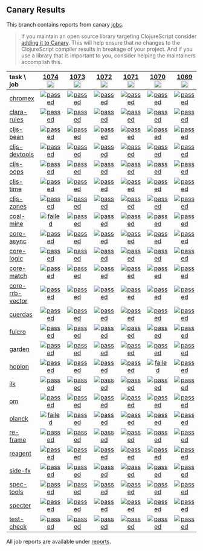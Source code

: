 ## Canary Results

This branch contains reports from canary [jobs](https://github.com/cljs-oss/canary/tree/jobs).

> If you maintain an open source library targeting ClojureScript consider [adding it to Canary](https://github.com/cljs-oss/canary/tree/master#how-to-participate). This will help ensure that no changes to the ClojureScript compiler results in breakage of your project. And if you use a library that is important to you, consider helping the maintainers accomplish this.

[//]: # (begin_overview_table)

| task \ job | <a href="reports/2019/08/22/job-001074-1.10.573-660535479" title="job #1074&#xA;&#xA;job -c mfikes -r CLJS-2875-3&#xA;&#xA;requested by Mike Fikes (@mfikes) on 2019-08-22T20:55:38Z">1074<br/><img width=20 height=20 src="https://avatars1.githubusercontent.com/u/1723464?v=4&s=60"></a> | <a href="reports/2019/08/22/job-001073-1.10.572-b38ded99" title="job #1073&#xA;&#xA;job&#xA;&#xA;requested by BinaryAge Bot (@babot) on 2019-08-22T06:00:08Z">1073<br/><img width=20 height=20 src="https://avatars0.githubusercontent.com/u/1476765?v=4&s=60"></a> | <a href="reports/2019/08/21/job-001072-1.10.572-b38ded99" title="job #1072&#xA;&#xA;job&#xA;&#xA;requested by BinaryAge Bot (@babot) on 2019-08-21T06:00:10Z">1072<br/><img width=20 height=20 src="https://avatars0.githubusercontent.com/u/1476765?v=4&s=60"></a> | <a href="reports/2019/08/20/job-001071-1.10.573-9a194eb8c" title="job #1071&#xA;&#xA;job -c mfikes -r CLJS-3102&#xA;&#xA;requested by Mike Fikes (@mfikes) on 2019-08-20T14:19:07Z">1071<br/><img width=20 height=20 src="https://avatars1.githubusercontent.com/u/1723464?v=4&s=60"></a> | <a href="reports/2019/08/20/job-001070-1.10.572-6b32d9e9f" title="job #1070&#xA;&#xA;job -c mfikes -r CLJS-3155&#xA;&#xA;requested by Mike Fikes (@mfikes) on 2019-08-20T12:35:28Z">1070<br/><img width=20 height=20 src="https://avatars1.githubusercontent.com/u/1723464?v=4&s=60"></a> | <a href="reports/2019/08/20/job-001069-1.10.546-53c62ee47" title="job #1069&#xA;&#xA;job -c mfikes -r CLJS-3115&#xA;&#xA;requested by Mike Fikes (@mfikes) on 2019-08-20T12:09:26Z">1069<br/><img width=20 height=20 src="https://avatars1.githubusercontent.com/u/1723464?v=4&s=60"></a> | <a href="reports/2019/08/20/job-001068-1.10.573-3fa7c4459" title="job #1068&#xA;&#xA;job -c mfikes -r CLJS-3150&#xA;&#xA;requested by Mike Fikes (@mfikes) on 2019-08-20T11:44:19Z">1068<br/><img width=20 height=20 src="https://avatars1.githubusercontent.com/u/1723464?v=4&s=60"></a> | <a href="reports/2019/08/20/job-001067-1.10.572-b38ded99" title="job #1067&#xA;&#xA;job&#xA;&#xA;requested by BinaryAge Bot (@babot) on 2019-08-20T06:00:10Z">1067<br/><img width=20 height=20 src="https://avatars0.githubusercontent.com/u/1476765?v=4&s=60"></a> | <a href="reports/2019/08/20/job-001066-1.10.573-317826448" title="job #1066&#xA;&#xA;job -c mfikes -r CLJS-3114&#xA;&#xA;requested by Mike Fikes (@mfikes) on 2019-08-20T02:40:13Z">1066<br/><img width=20 height=20 src="https://avatars1.githubusercontent.com/u/1723464?v=4&s=60"></a> | <a href="reports/2019/08/20/job-001065-1.10.573-3fa7c4459" title="job #1065&#xA;&#xA;job -c mfikes -r CLJS-3150&#xA;&#xA;requested by Mike Fikes (@mfikes) on 2019-08-20T02:08:42Z">1065<br/><img width=20 height=20 src="https://avatars1.githubusercontent.com/u/1723464?v=4&s=60"></a> |
| :--- | :---: | :---: | :---: | :---: | :---: | :---: | :---: | :---: | :---: | :---: |
| [chromex](https://github.com/binaryage/chromex) | <a href="reports/2019/08/22/job-001074-1.10.573-660535479#-chromex"><img title="passed" src="http://box.binaryage.com/s-passed.svg"><a> | <a href="reports/2019/08/22/job-001073-1.10.572-b38ded99#-chromex"><img title="passed" src="http://box.binaryage.com/s-passed.svg"><a> | <a href="reports/2019/08/21/job-001072-1.10.572-b38ded99#-chromex"><img title="passed" src="http://box.binaryage.com/s-passed.svg"><a> | <a href="reports/2019/08/20/job-001071-1.10.573-9a194eb8c#-chromex"><img title="passed" src="http://box.binaryage.com/s-passed.svg"><a> | <a href="reports/2019/08/20/job-001070-1.10.572-6b32d9e9f#-chromex"><img title="passed" src="http://box.binaryage.com/s-passed.svg"><a> | <a href="reports/2019/08/20/job-001069-1.10.546-53c62ee47#-chromex"><img title="passed" src="http://box.binaryage.com/s-passed.svg"><a> | <a href="reports/2019/08/20/job-001068-1.10.573-3fa7c4459#-chromex"><img title="passed" src="http://box.binaryage.com/s-passed.svg"><a> | <a href="reports/2019/08/20/job-001067-1.10.572-b38ded99#-chromex"><img title="passed" src="http://box.binaryage.com/s-passed.svg"><a> | <a href="reports/2019/08/20/job-001066-1.10.573-317826448#-chromex"><img title="passed" src="http://box.binaryage.com/s-passed.svg"><a> | <a href="reports/2019/08/20/job-001065-1.10.573-3fa7c4459#-chromex"><img title="passed" src="http://box.binaryage.com/s-passed.svg"><a> |
| [clara-rules](https://github.com/cerner/clara-rules) | <a href="reports/2019/08/22/job-001074-1.10.573-660535479#-clara-rules"><img title="passed" src="http://box.binaryage.com/s-passed.svg"><a> | <a href="reports/2019/08/22/job-001073-1.10.572-b38ded99#-clara-rules"><img title="passed" src="http://box.binaryage.com/s-passed.svg"><a> | <a href="reports/2019/08/21/job-001072-1.10.572-b38ded99#-clara-rules"><img title="passed" src="http://box.binaryage.com/s-passed.svg"><a> | <a href="reports/2019/08/20/job-001071-1.10.573-9a194eb8c#-clara-rules"><img title="passed" src="http://box.binaryage.com/s-passed.svg"><a> | <a href="reports/2019/08/20/job-001070-1.10.572-6b32d9e9f#-clara-rules"><img title="passed" src="http://box.binaryage.com/s-passed.svg"><a> | <a href="reports/2019/08/20/job-001069-1.10.546-53c62ee47#-clara-rules"><img title="passed" src="http://box.binaryage.com/s-passed.svg"><a> | <a href="reports/2019/08/20/job-001068-1.10.573-3fa7c4459#-clara-rules"><img title="passed" src="http://box.binaryage.com/s-passed.svg"><a> | <a href="reports/2019/08/20/job-001067-1.10.572-b38ded99#-clara-rules"><img title="passed" src="http://box.binaryage.com/s-passed.svg"><a> | <a href="reports/2019/08/20/job-001066-1.10.573-317826448#-clara-rules"><img title="passed" src="http://box.binaryage.com/s-passed.svg"><a> | <a href="reports/2019/08/20/job-001065-1.10.573-3fa7c4459#-clara-rules"><img title="passed" src="http://box.binaryage.com/s-passed.svg"><a> |
| [cljs-bean](https://github.com/mfikes/cljs-bean) | <a href="reports/2019/08/22/job-001074-1.10.573-660535479#-cljs-bean"><img title="passed" src="http://box.binaryage.com/s-passed.svg"><a> | <a href="reports/2019/08/22/job-001073-1.10.572-b38ded99#-cljs-bean"><img title="passed" src="http://box.binaryage.com/s-passed.svg"><a> | <a href="reports/2019/08/21/job-001072-1.10.572-b38ded99#-cljs-bean"><img title="passed" src="http://box.binaryage.com/s-passed.svg"><a> | <a href="reports/2019/08/20/job-001071-1.10.573-9a194eb8c#-cljs-bean"><img title="passed" src="http://box.binaryage.com/s-passed.svg"><a> | <a href="reports/2019/08/20/job-001070-1.10.572-6b32d9e9f#-cljs-bean"><img title="passed" src="http://box.binaryage.com/s-passed.svg"><a> | <a href="reports/2019/08/20/job-001069-1.10.546-53c62ee47#-cljs-bean"><img title="passed" src="http://box.binaryage.com/s-passed.svg"><a> | <a href="reports/2019/08/20/job-001068-1.10.573-3fa7c4459#-cljs-bean"><img title="passed" src="http://box.binaryage.com/s-passed.svg"><a> | <a href="reports/2019/08/20/job-001067-1.10.572-b38ded99#-cljs-bean"><img title="passed" src="http://box.binaryage.com/s-passed.svg"><a> | <a href="reports/2019/08/20/job-001066-1.10.573-317826448#-cljs-bean"><img title="passed" src="http://box.binaryage.com/s-passed.svg"><a> | <a href="reports/2019/08/20/job-001065-1.10.573-3fa7c4459#-cljs-bean"><img title="passed" src="http://box.binaryage.com/s-passed.svg"><a> |
| [cljs-devtools](https://github.com/binaryage/cljs-devtools) | <a href="reports/2019/08/22/job-001074-1.10.573-660535479#-cljs-devtools"><img title="passed" src="http://box.binaryage.com/s-passed.svg"><a> | <a href="reports/2019/08/22/job-001073-1.10.572-b38ded99#-cljs-devtools"><img title="passed" src="http://box.binaryage.com/s-passed.svg"><a> | <a href="reports/2019/08/21/job-001072-1.10.572-b38ded99#-cljs-devtools"><img title="passed" src="http://box.binaryage.com/s-passed.svg"><a> | <a href="reports/2019/08/20/job-001071-1.10.573-9a194eb8c#-cljs-devtools"><img title="passed" src="http://box.binaryage.com/s-passed.svg"><a> | <a href="reports/2019/08/20/job-001070-1.10.572-6b32d9e9f#-cljs-devtools"><img title="passed" src="http://box.binaryage.com/s-passed.svg"><a> | <a href="reports/2019/08/20/job-001069-1.10.546-53c62ee47#-cljs-devtools"><img title="passed" src="http://box.binaryage.com/s-passed.svg"><a> | <a href="reports/2019/08/20/job-001068-1.10.573-3fa7c4459#-cljs-devtools"><img title="passed" src="http://box.binaryage.com/s-passed.svg"><a> | <a href="reports/2019/08/20/job-001067-1.10.572-b38ded99#-cljs-devtools"><img title="passed" src="http://box.binaryage.com/s-passed.svg"><a> | <a href="reports/2019/08/20/job-001066-1.10.573-317826448#-cljs-devtools"><img title="passed" src="http://box.binaryage.com/s-passed.svg"><a> | <a href="reports/2019/08/20/job-001065-1.10.573-3fa7c4459#-cljs-devtools"><img title="passed" src="http://box.binaryage.com/s-passed.svg"><a> |
| [cljs-oops](https://github.com/binaryage/cljs-oops) | <a href="reports/2019/08/22/job-001074-1.10.573-660535479#-cljs-oops"><img title="passed" src="http://box.binaryage.com/s-passed.svg"><a> | <a href="reports/2019/08/22/job-001073-1.10.572-b38ded99#-cljs-oops"><img title="passed" src="http://box.binaryage.com/s-passed.svg"><a> | <a href="reports/2019/08/21/job-001072-1.10.572-b38ded99#-cljs-oops"><img title="passed" src="http://box.binaryage.com/s-passed.svg"><a> | <a href="reports/2019/08/20/job-001071-1.10.573-9a194eb8c#-cljs-oops"><img title="passed" src="http://box.binaryage.com/s-passed.svg"><a> | <a href="reports/2019/08/20/job-001070-1.10.572-6b32d9e9f#-cljs-oops"><img title="passed" src="http://box.binaryage.com/s-passed.svg"><a> | <a href="reports/2019/08/20/job-001069-1.10.546-53c62ee47#-cljs-oops"><img title="passed" src="http://box.binaryage.com/s-passed.svg"><a> | <a href="reports/2019/08/20/job-001068-1.10.573-3fa7c4459#-cljs-oops"><img title="passed" src="http://box.binaryage.com/s-passed.svg"><a> | <a href="reports/2019/08/20/job-001067-1.10.572-b38ded99#-cljs-oops"><img title="passed" src="http://box.binaryage.com/s-passed.svg"><a> | <a href="reports/2019/08/20/job-001066-1.10.573-317826448#-cljs-oops"><img title="passed" src="http://box.binaryage.com/s-passed.svg"><a> | <a href="reports/2019/08/20/job-001065-1.10.573-3fa7c4459#-cljs-oops"><img title="passed" src="http://box.binaryage.com/s-passed.svg"><a> |
| [cljs-time](https://github.com/andrewmcveigh/cljs-time) | <a href="reports/2019/08/22/job-001074-1.10.573-660535479#-cljs-time"><img title="passed" src="http://box.binaryage.com/s-passed.svg"><a> | <a href="reports/2019/08/22/job-001073-1.10.572-b38ded99#-cljs-time"><img title="passed" src="http://box.binaryage.com/s-passed.svg"><a> | <a href="reports/2019/08/21/job-001072-1.10.572-b38ded99#-cljs-time"><img title="passed" src="http://box.binaryage.com/s-passed.svg"><a> | <a href="reports/2019/08/20/job-001071-1.10.573-9a194eb8c#-cljs-time"><img title="passed" src="http://box.binaryage.com/s-passed.svg"><a> | <a href="reports/2019/08/20/job-001070-1.10.572-6b32d9e9f#-cljs-time"><img title="passed" src="http://box.binaryage.com/s-passed.svg"><a> | <a href="reports/2019/08/20/job-001069-1.10.546-53c62ee47#-cljs-time"><img title="passed" src="http://box.binaryage.com/s-passed.svg"><a> | <a href="reports/2019/08/20/job-001068-1.10.573-3fa7c4459#-cljs-time"><img title="passed" src="http://box.binaryage.com/s-passed.svg"><a> | <a href="reports/2019/08/20/job-001067-1.10.572-b38ded99#-cljs-time"><img title="passed" src="http://box.binaryage.com/s-passed.svg"><a> | <a href="reports/2019/08/20/job-001066-1.10.573-317826448#-cljs-time"><img title="passed" src="http://box.binaryage.com/s-passed.svg"><a> | <a href="reports/2019/08/20/job-001065-1.10.573-3fa7c4459#-cljs-time"><img title="passed" src="http://box.binaryage.com/s-passed.svg"><a> |
| [cljs-zones](https://github.com/binaryage/cljs-zones) | <a href="reports/2019/08/22/job-001074-1.10.573-660535479#-cljs-zones"><img title="passed" src="http://box.binaryage.com/s-passed.svg"><a> | <a href="reports/2019/08/22/job-001073-1.10.572-b38ded99#-cljs-zones"><img title="passed" src="http://box.binaryage.com/s-passed.svg"><a> | <a href="reports/2019/08/21/job-001072-1.10.572-b38ded99#-cljs-zones"><img title="passed" src="http://box.binaryage.com/s-passed.svg"><a> | <a href="reports/2019/08/20/job-001071-1.10.573-9a194eb8c#-cljs-zones"><img title="passed" src="http://box.binaryage.com/s-passed.svg"><a> | <a href="reports/2019/08/20/job-001070-1.10.572-6b32d9e9f#-cljs-zones"><img title="passed" src="http://box.binaryage.com/s-passed.svg"><a> | <a href="reports/2019/08/20/job-001069-1.10.546-53c62ee47#-cljs-zones"><img title="passed" src="http://box.binaryage.com/s-passed.svg"><a> | <a href="reports/2019/08/20/job-001068-1.10.573-3fa7c4459#-cljs-zones"><img title="passed" src="http://box.binaryage.com/s-passed.svg"><a> | <a href="reports/2019/08/20/job-001067-1.10.572-b38ded99#-cljs-zones"><img title="passed" src="http://box.binaryage.com/s-passed.svg"><a> | <a href="reports/2019/08/20/job-001066-1.10.573-317826448#-cljs-zones"><img title="passed" src="http://box.binaryage.com/s-passed.svg"><a> | <a href="reports/2019/08/20/job-001065-1.10.573-3fa7c4459#-cljs-zones"><img title="passed" src="http://box.binaryage.com/s-passed.svg"><a> |
| [coal-mine](https://github.com/mfikes/coal-mine) | <a href="reports/2019/08/22/job-001074-1.10.573-660535479#-coal-mine"><img title="failed" src="http://box.binaryage.com/s-failed.svg"><a> | <a href="reports/2019/08/22/job-001073-1.10.572-b38ded99#-coal-mine"><img title="passed" src="http://box.binaryage.com/s-passed.svg"><a> | <a href="reports/2019/08/21/job-001072-1.10.572-b38ded99#-coal-mine"><img title="passed" src="http://box.binaryage.com/s-passed.svg"><a> | <a href="reports/2019/08/20/job-001071-1.10.573-9a194eb8c#-coal-mine"><img title="passed" src="http://box.binaryage.com/s-passed.svg"><a> | <a href="reports/2019/08/20/job-001070-1.10.572-6b32d9e9f#-coal-mine"><img title="passed" src="http://box.binaryage.com/s-passed.svg"><a> | <a href="reports/2019/08/20/job-001069-1.10.546-53c62ee47#-coal-mine"><img title="passed" src="http://box.binaryage.com/s-passed.svg"><a> | <a href="reports/2019/08/20/job-001068-1.10.573-3fa7c4459#-coal-mine"><img title="passed" src="http://box.binaryage.com/s-passed.svg"><a> | <a href="reports/2019/08/20/job-001067-1.10.572-b38ded99#-coal-mine"><img title="passed" src="http://box.binaryage.com/s-passed.svg"><a> | <a href="reports/2019/08/20/job-001066-1.10.573-317826448#-coal-mine"><img title="passed" src="http://box.binaryage.com/s-passed.svg"><a> | <a href="reports/2019/08/20/job-001065-1.10.573-3fa7c4459#-coal-mine"><img title="passed" src="http://box.binaryage.com/s-passed.svg"><a> |
| [core-async](https://github.com/clojure/core.async) | <a href="reports/2019/08/22/job-001074-1.10.573-660535479#-core-async"><img title="passed" src="http://box.binaryage.com/s-passed.svg"><a> | <a href="reports/2019/08/22/job-001073-1.10.572-b38ded99#-core-async"><img title="passed" src="http://box.binaryage.com/s-passed.svg"><a> | <a href="reports/2019/08/21/job-001072-1.10.572-b38ded99#-core-async"><img title="passed" src="http://box.binaryage.com/s-passed.svg"><a> | <a href="reports/2019/08/20/job-001071-1.10.573-9a194eb8c#-core-async"><img title="passed" src="http://box.binaryage.com/s-passed.svg"><a> | <a href="reports/2019/08/20/job-001070-1.10.572-6b32d9e9f#-core-async"><img title="passed" src="http://box.binaryage.com/s-passed.svg"><a> | <a href="reports/2019/08/20/job-001069-1.10.546-53c62ee47#-core-async"><img title="passed" src="http://box.binaryage.com/s-passed.svg"><a> | <a href="reports/2019/08/20/job-001068-1.10.573-3fa7c4459#-core-async"><img title="passed" src="http://box.binaryage.com/s-passed.svg"><a> | <a href="reports/2019/08/20/job-001067-1.10.572-b38ded99#-core-async"><img title="passed" src="http://box.binaryage.com/s-passed.svg"><a> | <a href="reports/2019/08/20/job-001066-1.10.573-317826448#-core-async"><img title="passed" src="http://box.binaryage.com/s-passed.svg"><a> | <a href="reports/2019/08/20/job-001065-1.10.573-3fa7c4459#-core-async"><img title="passed" src="http://box.binaryage.com/s-passed.svg"><a> |
| [core-logic](https://github.com/clojure/core.logic) | <a href="reports/2019/08/22/job-001074-1.10.573-660535479#-core-logic"><img title="passed" src="http://box.binaryage.com/s-passed.svg"><a> | <a href="reports/2019/08/22/job-001073-1.10.572-b38ded99#-core-logic"><img title="passed" src="http://box.binaryage.com/s-passed.svg"><a> | <a href="reports/2019/08/21/job-001072-1.10.572-b38ded99#-core-logic"><img title="passed" src="http://box.binaryage.com/s-passed.svg"><a> | <a href="reports/2019/08/20/job-001071-1.10.573-9a194eb8c#-core-logic"><img title="passed" src="http://box.binaryage.com/s-passed.svg"><a> | <a href="reports/2019/08/20/job-001070-1.10.572-6b32d9e9f#-core-logic"><img title="passed" src="http://box.binaryage.com/s-passed.svg"><a> | <a href="reports/2019/08/20/job-001069-1.10.546-53c62ee47#-core-logic"><img title="passed" src="http://box.binaryage.com/s-passed.svg"><a> | <a href="reports/2019/08/20/job-001068-1.10.573-3fa7c4459#-core-logic"><img title="passed" src="http://box.binaryage.com/s-passed.svg"><a> | <a href="reports/2019/08/20/job-001067-1.10.572-b38ded99#-core-logic"><img title="passed" src="http://box.binaryage.com/s-passed.svg"><a> | <a href="reports/2019/08/20/job-001066-1.10.573-317826448#-core-logic"><img title="passed" src="http://box.binaryage.com/s-passed.svg"><a> | <a href="reports/2019/08/20/job-001065-1.10.573-3fa7c4459#-core-logic"><img title="passed" src="http://box.binaryage.com/s-passed.svg"><a> |
| [core-match](https://github.com/clojure/core.match) | <a href="reports/2019/08/22/job-001074-1.10.573-660535479#-core-match"><img title="passed" src="http://box.binaryage.com/s-passed.svg"><a> | <a href="reports/2019/08/22/job-001073-1.10.572-b38ded99#-core-match"><img title="passed" src="http://box.binaryage.com/s-passed.svg"><a> | <a href="reports/2019/08/21/job-001072-1.10.572-b38ded99#-core-match"><img title="passed" src="http://box.binaryage.com/s-passed.svg"><a> | <a href="reports/2019/08/20/job-001071-1.10.573-9a194eb8c#-core-match"><img title="passed" src="http://box.binaryage.com/s-passed.svg"><a> | <a href="reports/2019/08/20/job-001070-1.10.572-6b32d9e9f#-core-match"><img title="passed" src="http://box.binaryage.com/s-passed.svg"><a> | <a href="reports/2019/08/20/job-001069-1.10.546-53c62ee47#-core-match"><img title="passed" src="http://box.binaryage.com/s-passed.svg"><a> | <a href="reports/2019/08/20/job-001068-1.10.573-3fa7c4459#-core-match"><img title="passed" src="http://box.binaryage.com/s-passed.svg"><a> | <a href="reports/2019/08/20/job-001067-1.10.572-b38ded99#-core-match"><img title="passed" src="http://box.binaryage.com/s-passed.svg"><a> | <a href="reports/2019/08/20/job-001066-1.10.573-317826448#-core-match"><img title="passed" src="http://box.binaryage.com/s-passed.svg"><a> | <a href="reports/2019/08/20/job-001065-1.10.573-3fa7c4459#-core-match"><img title="passed" src="http://box.binaryage.com/s-passed.svg"><a> |
| [core-rrb-vector](https://github.com/clojure/core.rrb-vector) | <a href="reports/2019/08/22/job-001074-1.10.573-660535479#-core-rrb-vector"><img title="passed" src="http://box.binaryage.com/s-passed.svg"><a> | <a href="reports/2019/08/22/job-001073-1.10.572-b38ded99#-core-rrb-vector"><img title="passed" src="http://box.binaryage.com/s-passed.svg"><a> | <a href="reports/2019/08/21/job-001072-1.10.572-b38ded99#-core-rrb-vector"><img title="passed" src="http://box.binaryage.com/s-passed.svg"><a> | <a href="reports/2019/08/20/job-001071-1.10.573-9a194eb8c#-core-rrb-vector"><img title="passed" src="http://box.binaryage.com/s-passed.svg"><a> | <a href="reports/2019/08/20/job-001070-1.10.572-6b32d9e9f#-core-rrb-vector"><img title="passed" src="http://box.binaryage.com/s-passed.svg"><a> | <a href="reports/2019/08/20/job-001069-1.10.546-53c62ee47#-core-rrb-vector"><img title="passed" src="http://box.binaryage.com/s-passed.svg"><a> | <a href="reports/2019/08/20/job-001068-1.10.573-3fa7c4459#-core-rrb-vector"><img title="passed" src="http://box.binaryage.com/s-passed.svg"><a> | <a href="reports/2019/08/20/job-001067-1.10.572-b38ded99#-core-rrb-vector"><img title="passed" src="http://box.binaryage.com/s-passed.svg"><a> | <a href="reports/2019/08/20/job-001066-1.10.573-317826448#-core-rrb-vector"><img title="passed" src="http://box.binaryage.com/s-passed.svg"><a> | <a href="reports/2019/08/20/job-001065-1.10.573-3fa7c4459#-core-rrb-vector"><img title="passed" src="http://box.binaryage.com/s-passed.svg"><a> |
| [cuerdas](https://github.com/funcool/cuerdas) | <a href="reports/2019/08/22/job-001074-1.10.573-660535479#-cuerdas"><img title="passed" src="http://box.binaryage.com/s-passed.svg"><a> | <a href="reports/2019/08/22/job-001073-1.10.572-b38ded99#-cuerdas"><img title="passed" src="http://box.binaryage.com/s-passed.svg"><a> | <a href="reports/2019/08/21/job-001072-1.10.572-b38ded99#-cuerdas"><img title="passed" src="http://box.binaryage.com/s-passed.svg"><a> | <a href="reports/2019/08/20/job-001071-1.10.573-9a194eb8c#-cuerdas"><img title="passed" src="http://box.binaryage.com/s-passed.svg"><a> | <a href="reports/2019/08/20/job-001070-1.10.572-6b32d9e9f#-cuerdas"><img title="passed" src="http://box.binaryage.com/s-passed.svg"><a> | <a href="reports/2019/08/20/job-001069-1.10.546-53c62ee47#-cuerdas"><img title="passed" src="http://box.binaryage.com/s-passed.svg"><a> | <a href="reports/2019/08/20/job-001068-1.10.573-3fa7c4459#-cuerdas"><img title="passed" src="http://box.binaryage.com/s-passed.svg"><a> | <a href="reports/2019/08/20/job-001067-1.10.572-b38ded99#-cuerdas"><img title="passed" src="http://box.binaryage.com/s-passed.svg"><a> | <a href="reports/2019/08/20/job-001066-1.10.573-317826448#-cuerdas"><img title="passed" src="http://box.binaryage.com/s-passed.svg"><a> | <a href="reports/2019/08/20/job-001065-1.10.573-3fa7c4459#-cuerdas"><img title="passed" src="http://box.binaryage.com/s-passed.svg"><a> |
| [fulcro](https://github.com/fulcrologic/fulcro) | <a href="reports/2019/08/22/job-001074-1.10.573-660535479#-fulcro"><img title="passed" src="http://box.binaryage.com/s-passed.svg"><a> | <a href="reports/2019/08/22/job-001073-1.10.572-b38ded99#-fulcro"><img title="passed" src="http://box.binaryage.com/s-passed.svg"><a> | <a href="reports/2019/08/21/job-001072-1.10.572-b38ded99#-fulcro"><img title="passed" src="http://box.binaryage.com/s-passed.svg"><a> | <a href="reports/2019/08/20/job-001071-1.10.573-9a194eb8c#-fulcro"><img title="passed" src="http://box.binaryage.com/s-passed.svg"><a> | <a href="reports/2019/08/20/job-001070-1.10.572-6b32d9e9f#-fulcro"><img title="passed" src="http://box.binaryage.com/s-passed.svg"><a> | <a href="reports/2019/08/20/job-001069-1.10.546-53c62ee47#-fulcro"><img title="passed" src="http://box.binaryage.com/s-passed.svg"><a> | <a href="reports/2019/08/20/job-001068-1.10.573-3fa7c4459#-fulcro"><img title="passed" src="http://box.binaryage.com/s-passed.svg"><a> | <a href="reports/2019/08/20/job-001067-1.10.572-b38ded99#-fulcro"><img title="passed" src="http://box.binaryage.com/s-passed.svg"><a> | <a href="reports/2019/08/20/job-001066-1.10.573-317826448#-fulcro"><img title="passed" src="http://box.binaryage.com/s-passed.svg"><a> | <a href="reports/2019/08/20/job-001065-1.10.573-3fa7c4459#-fulcro"><img title="passed" src="http://box.binaryage.com/s-passed.svg"><a> |
| [garden](https://github.com/noprompt/garden) | <a href="reports/2019/08/22/job-001074-1.10.573-660535479#-garden"><img title="passed" src="http://box.binaryage.com/s-passed.svg"><a> | <a href="reports/2019/08/22/job-001073-1.10.572-b38ded99#-garden"><img title="passed" src="http://box.binaryage.com/s-passed.svg"><a> | <a href="reports/2019/08/21/job-001072-1.10.572-b38ded99#-garden"><img title="passed" src="http://box.binaryage.com/s-passed.svg"><a> | <a href="reports/2019/08/20/job-001071-1.10.573-9a194eb8c#-garden"><img title="passed" src="http://box.binaryage.com/s-passed.svg"><a> | <a href="reports/2019/08/20/job-001070-1.10.572-6b32d9e9f#-garden"><img title="passed" src="http://box.binaryage.com/s-passed.svg"><a> | <a href="reports/2019/08/20/job-001069-1.10.546-53c62ee47#-garden"><img title="passed" src="http://box.binaryage.com/s-passed.svg"><a> | <a href="reports/2019/08/20/job-001068-1.10.573-3fa7c4459#-garden"><img title="passed" src="http://box.binaryage.com/s-passed.svg"><a> | <a href="reports/2019/08/20/job-001067-1.10.572-b38ded99#-garden"><img title="passed" src="http://box.binaryage.com/s-passed.svg"><a> | <a href="reports/2019/08/20/job-001066-1.10.573-317826448#-garden"><img title="passed" src="http://box.binaryage.com/s-passed.svg"><a> | <a href="reports/2019/08/20/job-001065-1.10.573-3fa7c4459#-garden"><img title="passed" src="http://box.binaryage.com/s-passed.svg"><a> |
| [hoplon](https://github.com/hoplon/hoplon) | <a href="reports/2019/08/22/job-001074-1.10.573-660535479#-hoplon"><img title="passed" src="http://box.binaryage.com/s-passed.svg"><a> | <a href="reports/2019/08/22/job-001073-1.10.572-b38ded99#-hoplon"><img title="passed" src="http://box.binaryage.com/s-passed.svg"><a> | <a href="reports/2019/08/21/job-001072-1.10.572-b38ded99#-hoplon"><img title="passed" src="http://box.binaryage.com/s-passed.svg"><a> | <a href="reports/2019/08/20/job-001071-1.10.573-9a194eb8c#-hoplon"><img title="passed" src="http://box.binaryage.com/s-passed.svg"><a> | <a href="reports/2019/08/20/job-001070-1.10.572-6b32d9e9f#-hoplon"><img title="failed" src="http://box.binaryage.com/s-failed.svg"><a> | <a href="reports/2019/08/20/job-001069-1.10.546-53c62ee47#-hoplon"><img title="passed" src="http://box.binaryage.com/s-passed.svg"><a> | <a href="reports/2019/08/20/job-001068-1.10.573-3fa7c4459#-hoplon"><img title="passed" src="http://box.binaryage.com/s-passed.svg"><a> | <a href="reports/2019/08/20/job-001067-1.10.572-b38ded99#-hoplon"><img title="passed" src="http://box.binaryage.com/s-passed.svg"><a> | <a href="reports/2019/08/20/job-001066-1.10.573-317826448#-hoplon"><img title="passed" src="http://box.binaryage.com/s-passed.svg"><a> | <a href="reports/2019/08/20/job-001065-1.10.573-3fa7c4459#-hoplon"><img title="passed" src="http://box.binaryage.com/s-passed.svg"><a> |
| [ilk](https://github.com/mfikes/ilk) | <a href="reports/2019/08/22/job-001074-1.10.573-660535479#-ilk"><img title="passed" src="http://box.binaryage.com/s-passed.svg"><a> | <a href="reports/2019/08/22/job-001073-1.10.572-b38ded99#-ilk"><img title="passed" src="http://box.binaryage.com/s-passed.svg"><a> | <a href="reports/2019/08/21/job-001072-1.10.572-b38ded99#-ilk"><img title="passed" src="http://box.binaryage.com/s-passed.svg"><a> | <a href="reports/2019/08/20/job-001071-1.10.573-9a194eb8c#-ilk"><img title="passed" src="http://box.binaryage.com/s-passed.svg"><a> | <a href="reports/2019/08/20/job-001070-1.10.572-6b32d9e9f#-ilk"><img title="passed" src="http://box.binaryage.com/s-passed.svg"><a> | <a href="reports/2019/08/20/job-001069-1.10.546-53c62ee47#-ilk"><img title="passed" src="http://box.binaryage.com/s-passed.svg"><a> | <a href="reports/2019/08/20/job-001068-1.10.573-3fa7c4459#-ilk"><img title="passed" src="http://box.binaryage.com/s-passed.svg"><a> | <a href="reports/2019/08/20/job-001067-1.10.572-b38ded99#-ilk"><img title="passed" src="http://box.binaryage.com/s-passed.svg"><a> | <a href="reports/2019/08/20/job-001066-1.10.573-317826448#-ilk"><img title="passed" src="http://box.binaryage.com/s-passed.svg"><a> | <a href="reports/2019/08/20/job-001065-1.10.573-3fa7c4459#-ilk"><img title="passed" src="http://box.binaryage.com/s-passed.svg"><a> |
| [om](https://github.com/omcljs/om) | <a href="reports/2019/08/22/job-001074-1.10.573-660535479#-om"><img title="passed" src="http://box.binaryage.com/s-passed.svg"><a> | <a href="reports/2019/08/22/job-001073-1.10.572-b38ded99#-om"><img title="passed" src="http://box.binaryage.com/s-passed.svg"><a> | <a href="reports/2019/08/21/job-001072-1.10.572-b38ded99#-om"><img title="passed" src="http://box.binaryage.com/s-passed.svg"><a> | <a href="reports/2019/08/20/job-001071-1.10.573-9a194eb8c#-om"><img title="passed" src="http://box.binaryage.com/s-passed.svg"><a> | <a href="reports/2019/08/20/job-001070-1.10.572-6b32d9e9f#-om"><img title="passed" src="http://box.binaryage.com/s-passed.svg"><a> | <a href="reports/2019/08/20/job-001069-1.10.546-53c62ee47#-om"><img title="passed" src="http://box.binaryage.com/s-passed.svg"><a> | <a href="reports/2019/08/20/job-001068-1.10.573-3fa7c4459#-om"><img title="passed" src="http://box.binaryage.com/s-passed.svg"><a> | <a href="reports/2019/08/20/job-001067-1.10.572-b38ded99#-om"><img title="passed" src="http://box.binaryage.com/s-passed.svg"><a> | <a href="reports/2019/08/20/job-001066-1.10.573-317826448#-om"><img title="passed" src="http://box.binaryage.com/s-passed.svg"><a> | <a href="reports/2019/08/20/job-001065-1.10.573-3fa7c4459#-om"><img title="passed" src="http://box.binaryage.com/s-passed.svg"><a> |
| [planck](https://github.com/planck-repl/planck) | <a href="reports/2019/08/22/job-001074-1.10.573-660535479#-planck"><img title="failed" src="http://box.binaryage.com/s-failed.svg"><a> | <a href="reports/2019/08/22/job-001073-1.10.572-b38ded99#-planck"><img title="passed" src="http://box.binaryage.com/s-passed.svg"><a> | <a href="reports/2019/08/21/job-001072-1.10.572-b38ded99#-planck"><img title="passed" src="http://box.binaryage.com/s-passed.svg"><a> | <a href="reports/2019/08/20/job-001071-1.10.573-9a194eb8c#-planck"><img title="passed" src="http://box.binaryage.com/s-passed.svg"><a> | <a href="reports/2019/08/20/job-001070-1.10.572-6b32d9e9f#-planck"><img title="passed" src="http://box.binaryage.com/s-passed.svg"><a> | <a href="reports/2019/08/20/job-001069-1.10.546-53c62ee47#-planck"><img title="passed" src="http://box.binaryage.com/s-passed.svg"><a> | <a href="reports/2019/08/20/job-001068-1.10.573-3fa7c4459#-planck"><img title="passed" src="http://box.binaryage.com/s-passed.svg"><a> | <a href="reports/2019/08/20/job-001067-1.10.572-b38ded99#-planck"><img title="passed" src="http://box.binaryage.com/s-passed.svg"><a> | <a href="reports/2019/08/20/job-001066-1.10.573-317826448#-planck"><img title="passed" src="http://box.binaryage.com/s-passed.svg"><a> | <a href="reports/2019/08/20/job-001065-1.10.573-3fa7c4459#-planck"><img title="passed" src="http://box.binaryage.com/s-passed.svg"><a> |
| [re-frame](https://github.com/Day8/re-frame) | <a href="reports/2019/08/22/job-001074-1.10.573-660535479#-re-frame"><img title="passed" src="http://box.binaryage.com/s-passed.svg"><a> | <a href="reports/2019/08/22/job-001073-1.10.572-b38ded99#-re-frame"><img title="passed" src="http://box.binaryage.com/s-passed.svg"><a> | <a href="reports/2019/08/21/job-001072-1.10.572-b38ded99#-re-frame"><img title="passed" src="http://box.binaryage.com/s-passed.svg"><a> | <a href="reports/2019/08/20/job-001071-1.10.573-9a194eb8c#-re-frame"><img title="passed" src="http://box.binaryage.com/s-passed.svg"><a> | <a href="reports/2019/08/20/job-001070-1.10.572-6b32d9e9f#-re-frame"><img title="passed" src="http://box.binaryage.com/s-passed.svg"><a> | <a href="reports/2019/08/20/job-001069-1.10.546-53c62ee47#-re-frame"><img title="passed" src="http://box.binaryage.com/s-passed.svg"><a> | <a href="reports/2019/08/20/job-001068-1.10.573-3fa7c4459#-re-frame"><img title="passed" src="http://box.binaryage.com/s-passed.svg"><a> | <a href="reports/2019/08/20/job-001067-1.10.572-b38ded99#-re-frame"><img title="passed" src="http://box.binaryage.com/s-passed.svg"><a> | <a href="reports/2019/08/20/job-001066-1.10.573-317826448#-re-frame"><img title="passed" src="http://box.binaryage.com/s-passed.svg"><a> | <a href="reports/2019/08/20/job-001065-1.10.573-3fa7c4459#-re-frame"><img title="passed" src="http://box.binaryage.com/s-passed.svg"><a> |
| [reagent](https://github.com/reagent-project/reagent) | <a href="reports/2019/08/22/job-001074-1.10.573-660535479#-reagent"><img title="passed" src="http://box.binaryage.com/s-passed.svg"><a> | <a href="reports/2019/08/22/job-001073-1.10.572-b38ded99#-reagent"><img title="passed" src="http://box.binaryage.com/s-passed.svg"><a> | <a href="reports/2019/08/21/job-001072-1.10.572-b38ded99#-reagent"><img title="passed" src="http://box.binaryage.com/s-passed.svg"><a> | <a href="reports/2019/08/20/job-001071-1.10.573-9a194eb8c#-reagent"><img title="passed" src="http://box.binaryage.com/s-passed.svg"><a> | <a href="reports/2019/08/20/job-001070-1.10.572-6b32d9e9f#-reagent"><img title="passed" src="http://box.binaryage.com/s-passed.svg"><a> | <a href="reports/2019/08/20/job-001069-1.10.546-53c62ee47#-reagent"><img title="passed" src="http://box.binaryage.com/s-passed.svg"><a> | <a href="reports/2019/08/20/job-001068-1.10.573-3fa7c4459#-reagent"><img title="passed" src="http://box.binaryage.com/s-passed.svg"><a> | <a href="reports/2019/08/20/job-001067-1.10.572-b38ded99#-reagent"><img title="passed" src="http://box.binaryage.com/s-passed.svg"><a> | <a href="reports/2019/08/20/job-001066-1.10.573-317826448#-reagent"><img title="passed" src="http://box.binaryage.com/s-passed.svg"><a> | <a href="reports/2019/08/20/job-001065-1.10.573-3fa7c4459#-reagent"><img title="passed" src="http://box.binaryage.com/s-passed.svg"><a> |
| [side-fx](https://github.com/cljsrn/side-fx) | <a href="reports/2019/08/22/job-001074-1.10.573-660535479#-side-fx"><img title="passed" src="http://box.binaryage.com/s-passed.svg"><a> | <a href="reports/2019/08/22/job-001073-1.10.572-b38ded99#-side-fx"><img title="passed" src="http://box.binaryage.com/s-passed.svg"><a> | <a href="reports/2019/08/21/job-001072-1.10.572-b38ded99#-side-fx"><img title="passed" src="http://box.binaryage.com/s-passed.svg"><a> | <a href="reports/2019/08/20/job-001071-1.10.573-9a194eb8c#-side-fx"><img title="passed" src="http://box.binaryage.com/s-passed.svg"><a> | <a href="reports/2019/08/20/job-001070-1.10.572-6b32d9e9f#-side-fx"><img title="passed" src="http://box.binaryage.com/s-passed.svg"><a> | <a href="reports/2019/08/20/job-001069-1.10.546-53c62ee47#-side-fx"><img title="passed" src="http://box.binaryage.com/s-passed.svg"><a> | <a href="reports/2019/08/20/job-001068-1.10.573-3fa7c4459#-side-fx"><img title="passed" src="http://box.binaryage.com/s-passed.svg"><a> | <a href="reports/2019/08/20/job-001067-1.10.572-b38ded99#-side-fx"><img title="passed" src="http://box.binaryage.com/s-passed.svg"><a> | <a href="reports/2019/08/20/job-001066-1.10.573-317826448#-side-fx"><img title="passed" src="http://box.binaryage.com/s-passed.svg"><a> | <a href="reports/2019/08/20/job-001065-1.10.573-3fa7c4459#-side-fx"><img title="passed" src="http://box.binaryage.com/s-passed.svg"><a> |
| [spec-tools](https://github.com/metosin/spec-tools) | <a href="reports/2019/08/22/job-001074-1.10.573-660535479#-spec-tools"><img title="passed" src="http://box.binaryage.com/s-passed.svg"><a> | <a href="reports/2019/08/22/job-001073-1.10.572-b38ded99#-spec-tools"><img title="passed" src="http://box.binaryage.com/s-passed.svg"><a> | <a href="reports/2019/08/21/job-001072-1.10.572-b38ded99#-spec-tools"><img title="passed" src="http://box.binaryage.com/s-passed.svg"><a> | <a href="reports/2019/08/20/job-001071-1.10.573-9a194eb8c#-spec-tools"><img title="passed" src="http://box.binaryage.com/s-passed.svg"><a> | <a href="reports/2019/08/20/job-001070-1.10.572-6b32d9e9f#-spec-tools"><img title="passed" src="http://box.binaryage.com/s-passed.svg"><a> | <a href="reports/2019/08/20/job-001069-1.10.546-53c62ee47#-spec-tools"><img title="passed" src="http://box.binaryage.com/s-passed.svg"><a> | <a href="reports/2019/08/20/job-001068-1.10.573-3fa7c4459#-spec-tools"><img title="passed" src="http://box.binaryage.com/s-passed.svg"><a> | <a href="reports/2019/08/20/job-001067-1.10.572-b38ded99#-spec-tools"><img title="passed" src="http://box.binaryage.com/s-passed.svg"><a> | <a href="reports/2019/08/20/job-001066-1.10.573-317826448#-spec-tools"><img title="passed" src="http://box.binaryage.com/s-passed.svg"><a> | <a href="reports/2019/08/20/job-001065-1.10.573-3fa7c4459#-spec-tools"><img title="passed" src="http://box.binaryage.com/s-passed.svg"><a> |
| [specter](https://github.com/nathanmarz/specter) | <a href="reports/2019/08/22/job-001074-1.10.573-660535479#-specter"><img title="passed" src="http://box.binaryage.com/s-passed.svg"><a> | <a href="reports/2019/08/22/job-001073-1.10.572-b38ded99#-specter"><img title="passed" src="http://box.binaryage.com/s-passed.svg"><a> | <a href="reports/2019/08/21/job-001072-1.10.572-b38ded99#-specter"><img title="passed" src="http://box.binaryage.com/s-passed.svg"><a> | <a href="reports/2019/08/20/job-001071-1.10.573-9a194eb8c#-specter"><img title="passed" src="http://box.binaryage.com/s-passed.svg"><a> | <a href="reports/2019/08/20/job-001070-1.10.572-6b32d9e9f#-specter"><img title="passed" src="http://box.binaryage.com/s-passed.svg"><a> | <a href="reports/2019/08/20/job-001069-1.10.546-53c62ee47#-specter"><img title="passed" src="http://box.binaryage.com/s-passed.svg"><a> | <a href="reports/2019/08/20/job-001068-1.10.573-3fa7c4459#-specter"><img title="passed" src="http://box.binaryage.com/s-passed.svg"><a> | <a href="reports/2019/08/20/job-001067-1.10.572-b38ded99#-specter"><img title="passed" src="http://box.binaryage.com/s-passed.svg"><a> | <a href="reports/2019/08/20/job-001066-1.10.573-317826448#-specter"><img title="passed" src="http://box.binaryage.com/s-passed.svg"><a> | <a href="reports/2019/08/20/job-001065-1.10.573-3fa7c4459#-specter"><img title="passed" src="http://box.binaryage.com/s-passed.svg"><a> |
| [test-check](https://github.com/clojure/test.check) | <a href="reports/2019/08/22/job-001074-1.10.573-660535479#-test-check"><img title="passed" src="http://box.binaryage.com/s-passed.svg"><a> | <a href="reports/2019/08/22/job-001073-1.10.572-b38ded99#-test-check"><img title="passed" src="http://box.binaryage.com/s-passed.svg"><a> | <a href="reports/2019/08/21/job-001072-1.10.572-b38ded99#-test-check"><img title="passed" src="http://box.binaryage.com/s-passed.svg"><a> | <a href="reports/2019/08/20/job-001071-1.10.573-9a194eb8c#-test-check"><img title="passed" src="http://box.binaryage.com/s-passed.svg"><a> | <a href="reports/2019/08/20/job-001070-1.10.572-6b32d9e9f#-test-check"><img title="passed" src="http://box.binaryage.com/s-passed.svg"><a> | <a href="reports/2019/08/20/job-001069-1.10.546-53c62ee47#-test-check"><img title="passed" src="http://box.binaryage.com/s-passed.svg"><a> | <a href="reports/2019/08/20/job-001068-1.10.573-3fa7c4459#-test-check"><img title="passed" src="http://box.binaryage.com/s-passed.svg"><a> | <a href="reports/2019/08/20/job-001067-1.10.572-b38ded99#-test-check"><img title="passed" src="http://box.binaryage.com/s-passed.svg"><a> | <a href="reports/2019/08/20/job-001066-1.10.573-317826448#-test-check"><img title="passed" src="http://box.binaryage.com/s-passed.svg"><a> | <a href="reports/2019/08/20/job-001065-1.10.573-3fa7c4459#-test-check"><img title="passed" src="http://box.binaryage.com/s-passed.svg"><a> |

[//]: # (end_overview_table)

All job reports are available under [reports](reports).
